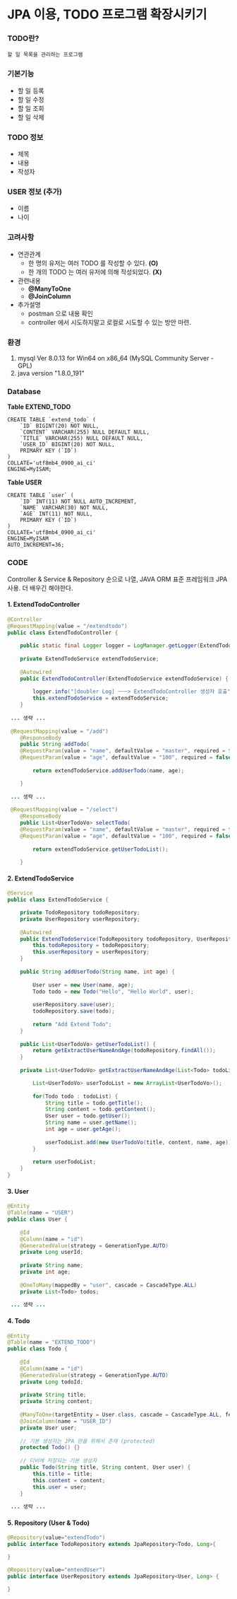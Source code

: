 # JPA 이용, TODO 프로그램 확장시키기
### TODO란?
```
할 일 목록을 관리하는 프로그램
```
### 기본기능
- 할 일 등록
- 할 일 수정
- 할 일 조회
- 할 일 삭제
 
### TODO 정보
- 제목
- 내용
- 작성자
 
### USER 정보 (추가)
- 이름
- 나이
 
### 고려사항
- 연관관계
  - 한 명의 유저는 여러 TODO 를 작성할 수 있다. __(O)__
  - 한 개의 TODO 는 여러 유저에 의해 작성되었다. __(X)__
- 관련내용
  - __@ManyToOne__
  - __@JoinColumn__
- 추가설명
  - postman 으로 내용 확인
  - controller 에서 시도하지말고 로컬로 시도할 수 있는 방안 마련.

### 환경
1. mysql  Ver 8.0.13 for Win64 on x86_64 (MySQL Community Server - GPL)
2. java version "1.8.0_191"

### Database
__Table EXTEND_TODO__
```mysql
CREATE TABLE `extend_todo` (
	`ID` BIGINT(20) NOT NULL,
	`CONTENT` VARCHAR(255) NULL DEFAULT NULL,
	`TITLE` VARCHAR(255) NULL DEFAULT NULL,
	`USER_ID` BIGINT(20) NOT NULL,
	PRIMARY KEY (`ID`)
)
COLLATE='utf8mb4_0900_ai_ci'
ENGINE=MyISAM;
```
__Table USER__
```mysql
CREATE TABLE `user` (
	`ID` INT(11) NOT NULL AUTO_INCREMENT,
	`NAME` VARCHAR(30) NOT NULL,
	`AGE` INT(11) NOT NULL,
	PRIMARY KEY (`ID`)
)
COLLATE='utf8mb4_0900_ai_ci'
ENGINE=MyISAM
AUTO_INCREMENT=36;
```

### CODE
Controller & Service & Repository 순으로 나열, JAVA ORM 표준 프레임워크 JPA 사용. 더 배우긴 해야한다.
#### 1. ExtendTodoController
```JAVA
@Controller
@RequestMapping(value = "/extendtodo")
public class ExtendTodoController {
	
	public static final Logger logger = LogManager.getLogger(ExtendTodoController.class);
	
	private ExtendTodoService extendTodoService;
	
	@Autowired
	public ExtendTodoController(ExtendTodoService extendTodoService) {
		
		logger.info("[doubler Log] ㅡㅡ> ExtendTodoController 생성자 호출");
		this.extendTodoService = extendTodoService;
	}
 
 ... 생략 ...
 
 @RequestMapping(value = "/add")
	@ResponseBody
	public String addTodo(
	@RequestParam(value = "name", defaultValue = "master", required = false) String name,
	@RequestParam(value = "age", defaultValue = "100", required = false) int age) {
	
		return extendTodoService.addUserTodo(name, age);

	}
 
 ... 생략 ...
 
 @RequestMapping(value = "/select")
	@ResponseBody
	public List<UserTodoVo> selectTodo(
	@RequestParam(value = "name", defaultValue = "master", required = false) String name,
	@RequestParam(value = "age", defaultValue = "100", required = false) int age) {
		
		return extendTodoService.getUserTodoList();
		
	}
```
#### 2. ExtendTodoService
```JAVA
@Service
public class ExtendTodoService {

	private TodoRepository todoRepository;
	private UserRepository userRepository;
	
	@Autowired
	public ExtendTodoService(TodoRepository todoRepository, UserRepository userRepository) {
		this.todoRepository = todoRepository;
		this.userRepository = userRepository;
	}
	
	public String addUserTodo(String name, int age) {
		
		User user = new User(name, age);
		Todo todo = new Todo("Hello", "Hello World", user);
	
		userRepository.save(user);
		todoRepository.save(todo);
		
		return "Add Extend Todo";
	}
	
	public List<UserTodoVo> getUserTodoList() {
		return getExtractUserNameAndAge(todoRepository.findAll());
	}
	
	private List<UserTodoVo> getExtractUserNameAndAge(List<Todo> todoList){

		List<UserTodoVo> userTodoList = new ArrayList<UserTodoVo>();
		
		for(Todo todo : todoList) {
			String title = todo.getTitle();
			String content = todo.getContent();
			User user = todo.getUser();
			String name = user.getName();
			int age = user.getAge();
			
			userTodoList.add(new UserTodoVo(title, content, name, age));
		}
		
		return userTodoList;
	}
}
```
#### 3. User
```JAVA
@Entity
@Table(name = "USER")
public class User {
	
	@Id
	@Column(name = "id")
	@GeneratedValue(strategy = GenerationType.AUTO)
	private Long userId;
	
	private String name;
	private int age;
	
	@OneToMany(mappedBy = "user", cascade = CascadeType.ALL)
	private List<Todo> todos;
 
 ... 생략 ...
```
#### 4. Todo
```JAVA
@Entity
@Table(name = "EXTEND_TODO")
public class Todo {
	
	@Id
	@Column(name = "id")
	@GeneratedValue(strategy = GenerationType.AUTO)
	private Long todoId;
	
	private String title;
	private String content;
	
	@ManyToOne(targetEntity = User.class, cascade = CascadeType.ALL, fetch=FetchType.LAZY)
	@JoinColumn(name = "USER_ID")
	private User user;
	
	// 기본 생성자는 JPA 만을 위해서 존재 (protected)
	protected Todo() {}
	
	// 디비에 저장되는 기본 생성자
	public Todo(String title, String content, User user) {
		this.title = title;
		this.content = content;
		this.user = user;
	}
 
 ... 생략 ...
```
#### 5. Repository (User & Todo)
```JAVA
@Repository(value="extendTodo")
public interface TodoRepository extends JpaRepository<Todo, Long>{

}

@Repository(value="entendUser")
public interface UserRepository extends JpaRepository<User, Long> {

}
```
